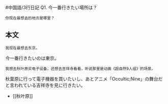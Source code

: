 #中国語/3行日記 
Q1. 今一番行きたい場所は？
```zh-cn
你现在最想去的地方是哪里？
```
## 本文
```zh-cn
我现在最想去东京。
```
今一番行きたいのは東京。
```zh-cn
我想去秋叶原买电子设备，还想去吉祥寺看看，听说那里是动画《超自然9人组》的场景。
```
秋葉原に行って電子機器を買いたいし、あとアニメ「Occultic;Nine」の舞台だと言われている吉祥寺を見に行きたい。
- [[秋叶原]]
